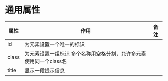 # 通用属性

| 属性  | 作用                                                         | 备注 |
| ----- | ------------------------------------------------------------ | ---- |
| id    | 为元素设置一个唯一的标识                                     |      |
| class | 为元素设置一组标识 多个名称用空格分割，允许多元素使用同一个class名 |      |
| title | 显示一段提示信息                                             |      |

